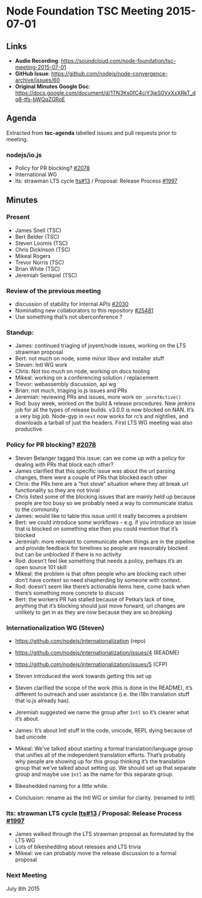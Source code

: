 # Node Foundation TSC Meeting 2015-07-01

## Links

* **Audio Recording**: <https://soundcloud.com/node-foundation/tsc-meeting-2015-07-01>
* **GitHub Issue**: <https://github.com/nodejs/node-convergence-archive/issues/60>
* **Original Minutes Google Doc**: <https://docs.google.com/document/d/1TN3Ks0fC4ciY3jeS0VxXxXRkT_dq8-tfs-bWQqZGRoE>

## Agenda

Extracted from **tsc-agenda** labelled issues and pull requests prior to meeting.

### nodejs/io.js

* Policy for PR blocking? [#2078](https://github.com/nodejs/io.js/issues/2078)
* International WG
* lts: strawman LTS cycle [lts#13](https://github.com/nodejs/LTS/pull/13) / Proposal: Release Process [#1997](https://github.com/nodejs/io.js/issues/1997)

## Minutes

### Present

* James Snell (TSC)
* Bert Belder (TSC)
* Steven Loomis (TSC)
* Chris Dickinson (TSC)
* Mikeal Rogers
* Trevor Norris (TSC)
* Brian White (TSC)
* Jeremiah Senkpiel (TSC)

### Review of the previous meeting

* discussion of stability for internal APIs [#2030](https://github.com/nodejs/io.js/issues/2030)
* Nominating new collaborators to this repository [#25481](https://github.com/joyent/node/issues/25481)
* Use something that’s not uberconference ?

### Standup:

* James: continued triaging of joyent/node issues, working on the LTS strawman proposal
* Bert: not much on node, some minor libuv and installer stuff
* Steven: Intl WG work
* Chris: Not too much on node, working on docs tooling
* Mikeal: working on a conferencing solution / replacement
* Trevor: webassembly discussion, api wg
* Brian: not much, triaging io.js issues and PRs
* Jeremiah: reviewing PRs and issues, more work on `_unrefActive()`
* Rod: busy week, worked on the build & release procedures. New jenkins job for all the types of release builds. v3.0.0 is now blocked on NAN. It’s a very big job. Node-gyp in `next` now works for rc’s and nightlies, and downloads a tarball of just the headers. First LTS WG meeting was also productive.

### Policy for PR blocking? [#2078](https://github.com/nodejs/io.js/issues/2078)

* Steven Belanger tagged this issue: can we come up with a policy for dealing with PRs that block each other?
* James clarified that this specific issue was about the url parsing changes, there were a couple of PRs that blocked each other
* Chris: the PRs here are a “hot stove” situation where they all break url functionality so they are not trivial
* Chris listed some of the blocking issues that are mainly held up because people are too busy so we probably need a way to communicate status to the community
* James: would like to table this issue until it really becomes a problem
* Bert: we could introduce some workflows - e.g. if you introduce an issue that is blocked on something else then you could mention that it’s blocked
* Jeremiah: more relevant to communicate when things are in the pipeline and provide feedback for timelines so people are reasonably blocked but can be unblocked if there is no activity
* Rod: doesn’t feel like something that needs a policy, perhaps it’s an open source 101 skill
* Mikeal: the problem is that often people who are blocking each other don’t have context so need shepherding by someone with context.
* Rod: doesn’t seem like there’s actionable items here, come back when there’s something more concrete to discuss
* Bert: the workers PR has stalled because of Petka’s lack of time, anything that it’s blocking should just move forward, url changes are unlikely to get in as they are now because they are so _breaking_

### Internationalization WG (Steven)

* <https://github.com/nodejs/internationalization> (repo)
* <https://github.com/nodejs/internationalization/issues/4> (README)
* <https://github.com/nodejs/internationalization/issues/5> (CFP)

* Steven introduced the work towards getting this set up
* Steven clarified the scope of the work (this is done in the README), it’s different to outreach and user assistance (i.e. the i18n translation stuff that io.js already has).
* Jeremiah suggested we name the group after `Intl` so it’s clearer what it’s about.
* James: It’s about Intl stuff in the code, unicode, REPL dying because of bad unicode
* Mikeal: We’ve talked about starting a formal translation/language group that unifies all of the independent translation efforts. That’s probably why people are showing up for this group thinking it’s the translation group that we’ve talked about setting up. We should set up that separate group and maybe use `Intl` as the name for this separate group.
* Bikeshedded naming for a little while.
* Conclusion: rename as the Intl WG or similar for clarity. (renamed to Intl)

### lts: strawman LTS cycle [lts#13](https://github.com/nodejs/LTS/pull/13) / Proposal: Release Process [#1997](https://github.com/nodejs/io.js/issues/1997)

* James walked through the LTS strawman proposal as formulated by the LTS WG
* Lots of bikeshedding about releases and LTS trivia
* Mikeal: we can probably move the release discussion to a formal proposal

### Next Meeting

July 8th 2015
